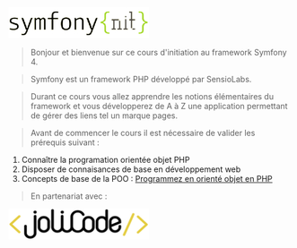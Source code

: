 ![logo symfony{nit}](assets/img/logo_symfony_nit.jpg)

> Bonjour et bienvenue sur ce cours d'initiation au framework Symfony 4.

> Symfony est un framework PHP développé par SensioLabs.

> Durant ce cours vous allez apprendre les notions élémentaires du framework et vous développerez de A à Z une application permettant de gérer des liens tel un marque pages.

> Avant de commencer le cours il est nécessaire de valider les prérequis suivant :
1. Connaître la programation orientée objet PHP
2. Disposer de connaisances de base en développement web
3. Concepts de base de la POO : [Programmez en orienté objet en PHP](https://openclassrooms.com/fr/courses/1665806-programmez-en-oriente-objet-en-php)

> En partenariat avec :

![logo symfony{nit}](assets/img/logo_jolicode.jpg)
